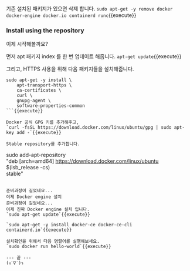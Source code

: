 

기존 설치된 패키지가 있으면 삭제 합니다.
`sudo apt-get -y remove docker docker-engine docker.io containerd runc`{{execute}}


### Install using the repository

이제 시작해볼까요?

먼저 apt 패키지 index 를 한 번 업데이트 해줍니다.
`apt-get update`{{execute}}

그리고, HTTPS 사용을 위해 다음 패키지들을 설치해줍니다.      
```
sudo apt-get -y install \
    apt-transport-https \
    ca-certificates \
    curl \
    gnupg-agent \
    software-properties-common
```{{execute}}

Docker 공식 GPG 키를 추가해주고,   
`curl -fsSL https://download.docker.com/linux/ubuntu/gpg | sudo apt-key add -`{{execute}}

Stable repository를 추가합니다.   
```
sudo add-apt-repository \
   "deb [arch=amd64] https://download.docker.com/linux/ubuntu \
   $(lsb_release -cs) \
   stable"
```{{execute}}

준비과정이 길었네요...  
이제 Docker engine 설치   
준비과정이 길었네요...  
이제 진짜 Docker engine 설치 입니다.    
`sudo apt-get update`{{execute}}  

`sudo apt-get -y install docker-ce docker-ce-cli containerd.io`{{execute}}

설치확인을 위해서 다음 명렬어를 실행해보세요.  
`sudo docker run hello-world`{{execute}}

--- 끝 ---   
(ง˙∇˙)ว
